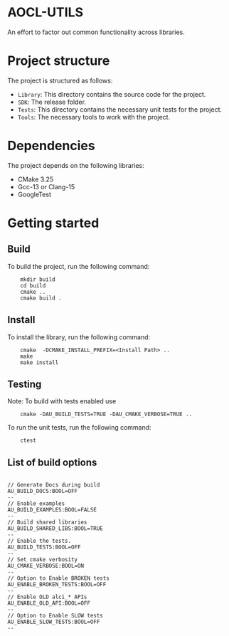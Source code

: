 # AOCL-UTILS

  An effort to factor out common functionality across libraries.

# Project structure

The project is structured as follows:

* `Library`: This directory contains the source code for the project.
* `SDK`: The release folder.
* `Tests`: This directory contains the necessary unit tests for the project.
* `Tools`: The necessary tools to work with the project.

# Dependencies

The project depends on the following libraries:

* CMake 3.25
* Gcc-13 or Clang-15
* GoogleTest

# Getting started

## Build

To build the project, run the following command:

```
    mkdir build
    cd build
    cmake ..
    cmake build .
```
## Install

To install the library, run the following command:

```
    cmake  -DCMAKE_INSTALL_PREFIX=<Install Path> ..
    make
    make install
```
## Testing
Note: To build with tests enabled use

```
    cmake -DAU_BUILD_TESTS=TRUE -DAU_CMAKE_VERBOSE=TRUE ..
```

To run the unit tests, run the following command:

```
    ctest
```
## List of build options
```

// Generate Docs during build
AU_BUILD_DOCS:BOOL=OFF
--
// Enable examples
AU_BUILD_EXAMPLES:BOOL=FALSE
--
// Build shared libraries
AU_BUILD_SHARED_LIBS:BOOL=TRUE
--
// Enable the tests.
AU_BUILD_TESTS:BOOL=OFF
--
// Set cmake verbosity
AU_CMAKE_VERBOSE:BOOL=ON
--
// Option to Enable BROKEN tests
AU_ENABLE_BROKEN_TESTS:BOOL=OFF
--
// Enable OLD alci_* APIs
AU_ENABLE_OLD_API:BOOL=OFF
--
// Option to Enable SLOW tests
AU_ENABLE_SLOW_TESTS:BOOL=OFF
--
```
